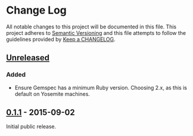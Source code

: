 # Change Log
All notable changes to this project will be documented in this file.
This project adheres to [Semantic Versioning](http://semver.org/) and this file attempts to follow the guidelines provided by [Keep a CHANGELOG](http://keepachangelog.com/).

## [Unreleased][unreleased]
### Added
- Ensure Gemspec has a minimum Ruby version. Choosing 2.x, as this is default on Yosemite machines.

## [0.1.1] - 2015-09-02
Initial public release.

[unreleased]: https://github.com/dynamit/referee/compare/0.1.1...HEAD
[0.1.1]: https://github.com/Dynamit/referee/tree/0.1.1

